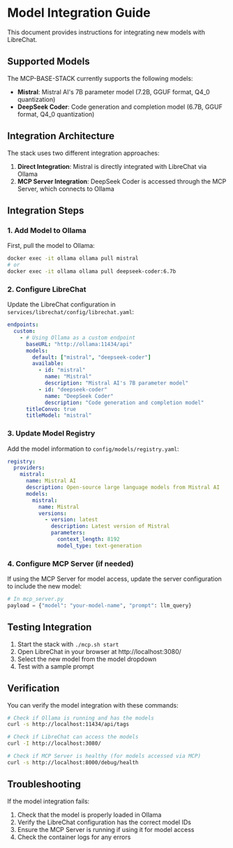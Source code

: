# Model Integration Guide

This document provides instructions for integrating new models with LibreChat.

## Supported Models

The MCP-BASE-STACK currently supports the following models:

- **Mistral**: Mistral AI's 7B parameter model (7.2B, GGUF format, Q4_0 quantization)
- **DeepSeek Coder**: Code generation and completion model (6.7B, GGUF format, Q4_0 quantization)

## Integration Architecture

The stack uses two different integration approaches:

1. **Direct Integration**: Mistral is directly integrated with LibreChat via Ollama
2. **MCP Server Integration**: DeepSeek Coder is accessed through the MCP Server, which connects to Ollama

## Integration Steps

### 1. Add Model to Ollama

First, pull the model to Ollama:

```bash
docker exec -it ollama ollama pull mistral
# or
docker exec -it ollama ollama pull deepseek-coder:6.7b
```

### 2. Configure LibreChat

Update the LibreChat configuration in `services/librechat/config/librechat.yaml`:

```yaml
endpoints:
  custom:
    - # Using Ollama as a custom endpoint
      baseURL: "http://ollama:11434/api"
      models:
        default: ["mistral", "deepseek-coder"]
        available:
          - id: "mistral"
            name: "Mistral"
            description: "Mistral AI's 7B parameter model"
          - id: "deepseek-coder"
            name: "DeepSeek Coder"
            description: "Code generation and completion model"
      titleConvo: true
      titleModel: "mistral"
```

### 3. Update Model Registry

Add the model information to `config/models/registry.yaml`:

```yaml
registry:
  providers:
    mistral:
      name: Mistral AI
      description: Open-source large language models from Mistral AI
      models:
        mistral:
          name: Mistral
          versions:
            - version: latest
              description: Latest version of Mistral
              parameters:
                context_length: 8192
                model_type: text-generation
```

### 4. Configure MCP Server (if needed)

If using the MCP Server for model access, update the server configuration to include the new model:

```python
# In mcp_server.py
payload = {"model": "your-model-name", "prompt": llm_query}
```

## Testing Integration

1. Start the stack with `./mcp.sh start`
2. Open LibreChat in your browser at http://localhost:3080/
3. Select the new model from the model dropdown
4. Test with a sample prompt

## Verification

You can verify the model integration with these commands:

```bash
# Check if Ollama is running and has the models
curl -s http://localhost:11434/api/tags

# Check if LibreChat can access the models
curl -I http://localhost:3080/

# Check if MCP Server is healthy (for models accessed via MCP)
curl -s http://localhost:8000/debug/health
```

## Troubleshooting

If the model integration fails:

1. Check that the model is properly loaded in Ollama
2. Verify the LibreChat configuration has the correct model IDs
3. Ensure the MCP Server is running if using it for model access
4. Check the container logs for any errors